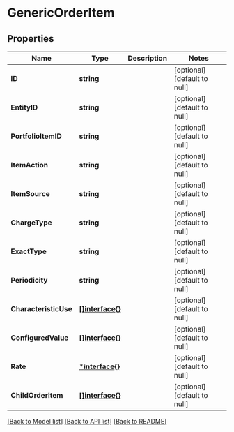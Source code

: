 # GenericOrderItem

## Properties
Name | Type | Description | Notes
------------ | ------------- | ------------- | -------------
**ID** | **string** |  | [optional] [default to null]
**EntityID** | **string** |  | [optional] [default to null]
**PortfolioItemID** | **string** |  | [optional] [default to null]
**ItemAction** | **string** |  | [optional] [default to null]
**ItemSource** | **string** |  | [optional] [default to null]
**ChargeType** | **string** |  | [optional] [default to null]
**ExactType** | **string** |  | [optional] [default to null]
**Periodicity** | **string** |  | [optional] [default to null]
**CharacteristicUse** | [**[]interface{}**](interface{}.md) |  | [optional] [default to null]
**ConfiguredValue** | [**[]interface{}**](interface{}.md) |  | [optional] [default to null]
**Rate** | [***interface{}**](interface{}.md) |  | [optional] [default to null]
**ChildOrderItem** | [**[]interface{}**](interface{}.md) |  | [optional] [default to null]

[[Back to Model list]](../README.md#documentation-for-models) [[Back to API list]](../README.md#documentation-for-api-endpoints) [[Back to README]](../README.md)


